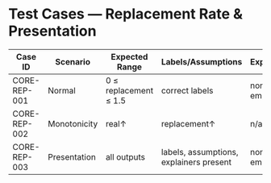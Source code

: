 # Test Cases — Replacement Rate & Presentation

| Case ID | Scenario | Expected Range | Labels/Assumptions | Explainers | Acceptance |
|---------|----------|---------------|-------------------|-----------|------------|
| CORE-REP-001 | Normal | 0 ≤ replacement ≤ 1.5 | correct labels | non-empty | correct output |
| CORE-REP-002 | Monotonicity | real↑ | replacement↑ | n/a | monotonicity |
| CORE-REP-003 | Presentation | all outputs | labels, assumptions, explainers present | non-empty | completeness |
